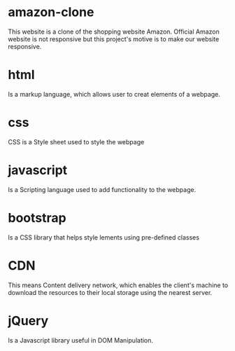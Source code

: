 # amazon-clone
This website is a clone of the shopping website Amazon. Official Amazon website is not responsive but this project's motive is to make our website responsive.

# html
Is a markup language, which allows user to creat elements of a webpage.

# css
CSS is a Style sheet used to style the webpage

# javascript
Is a Scripting language used to add functionality to the webpage.

# bootstrap
Is a CSS library that helps style lements using pre-defined classes

# CDN
This means Content delivery network, which enables the client's machine to download the resources to their local storage using the nearest server. 

# jQuery
Is a Javascript library useful in DOM Manipulation.